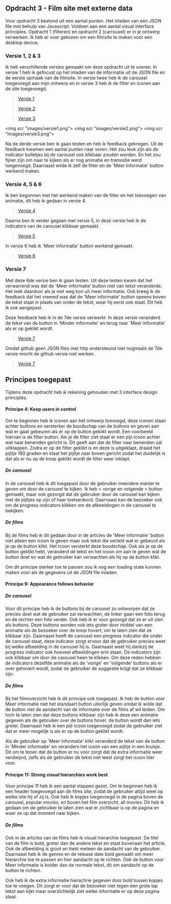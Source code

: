 ## Opdracht 3 - Film site met externe data

Voor opdracht 3 bestond uit een aantal punten. Het inladen van een JSON file met behulp van Javascript. Voldoen aan een aantal visual interface principles. Opdracht 1 (filteren) en opdracht 2 (carrousel) er in je ontwerp verwerken. Ik heb er voor gekozen om een filmsite te maken voor een desktop device.




### Versie 1, 2 & 3

Ik heb verschillende versies gemaakt om deze opdracht uit te voeren. In versie 1 heb ik gefocust op het inladen van de informatie uit de JSON file en de eerste opmaak van de filmsite. In versie twee heb ik de carousel toegevoegd aan mijn ontwerp en in versie 3 heb ik de filter en iconen aan de site toegevoegd.

> [Versie 1](https://lisaottenhof.github.io/Frontend-voor-Designers/Opdracht%203/versie%201) 

> [Versie 2](https://lisaottenhof.github.io/Frontend-voor-Designers/Opdracht%203/versie%202)

> [Versie 3](https://lisaottenhof.github.io/Frontend-voor-Designers/Opdracht%203/versie%203)

<img scr "images/versie1.png"> <img scr "images/versie2.png"> <img scr "images/versie3.png">

Na de derde versie ben ik gaan testen en heb ik feedback gekregen. Uit de feedback kwamen een aantal punten naar voren.
Het zou leuk zijn als de indicator bolletjes bij de carousel ook klikbaar zouden worden. En het zou fijner zijn om naar te kijken als er nog animatie en transistie werd toegevoegd. Daarnaast wilde ik zelf de filter en de 'Meer informatie' button werkend maken.



### Versie 4, 5 & 6

Ik ben begonnen met het werkend maken van de filter en het toevoegen van animatie, dit heb ik gedaan in versie 4.

> [Versie 4](https://lisaottenhof.github.io/Frontend-voor-Designers/Opdracht%203/versie%204)

Daarna ben ik verder gegaan met versie 5, in deze versie heb ik de indicators van de carousel klikbaar gemaakt. 

> [Versie 5](https://lisaottenhof.github.io/Frontend-voor-Designers/Opdracht%203/versie%205)

In versie 6 heb ik 'Meer informatie' button werkend gemaakt. 

> [Versie 6](https://lisaottenhof.github.io/Frontend-voor-Designers/Opdracht%203/versie%206)



### Versie 7

Met deze 6de versie ben ik gaan testen. Uit deze testen kwam dat het verwarrend was dat de 'Meer informatie' button niet van tekst veranderde. Het leek daardoor als je niet weg kon uit meer informatie. Ook kreeg ik de feedback dat het vreemd was dat de 'Meer informatie' button opeens boven de tekst staat in plaats van onder de tekst, waar hij eerst ook staat. Dit heb ik ook aangepast. 

Deze feedback heb ik in de 7de versie verwerkt. In deze versie veranderd de tekst van de button in 'Minder informatie' en terug naar 'Meer informatie' als er op geklikt wordt. 

> [Versie 7](https://lisaottenhof.github.io/Frontend-voor-Designers/Opdracht%203/versie%207)

Omdat github geen JSON files met http ondersteund niet nogmaals de 7de versie mocht de github versie niet werken.

> [Versie 7](http://tomwesterhof.nl/frontend-lisa/)



## Principes toegepast

Tijdens deze opdracht heb ik rekening gehouden met 3 interface design principles. 



#### Principe 4: Keep users in control

Om te beginnen heb ik iconen aan het ontwerp toevoegd, deze iconen staan achter buttons en versterker de boodschap van de buttons en geven aan wat er gaat gebeuren als er op de button geklikt wordt. Een voorbeeld hiervan is de filter button. Als je  de filter ziet staat er een pijl-icoon achter wat naar benenden gericht is. Dit geeft aan dat de filter naar benenden zal uitklappen. Zodra er op de filter geklikt is en deze is uitgeklapt, draaid het pijltje 180 graden en staat het pijltje naar boven gericht zodat het duidelijk is dat als er nu op de knop geklikt wordt de filter weer inklapt. 

##### De carousel

In de carousel heb ik dit toegepast door de gebruiker meerdere manier te geven om door de carousel te kijken. Ik heb < vorige en volgende > button gemaakt, maar ook gezorgd dat de gebruiker door de carousel kan kijken met de pijltjes op zijn of haar toetsenbord. Daarnaast kan de bezoeker ook om de progress indicators klikken om de afbeeldingen in de carousel te bekijken. 

##### De films

Bij de films heb ik dit gedaan door in de articles de 'Meer informatie' button niet alleen een icoon te geven maar ook tekst die verteld wat er gebeurd als je op de button klikt. Het icoon versterkt deze boodschap. Ook als je op de button geklikt hebt, veranderd de tekst en het icoon om aan te geven wat de button doet en wat de gebruiker kan verwachten als hij op de button klikt. 


Om dit principe sterker toe te passen zou ik nog een loading state kunnen maken voor als de gegevens uit de JSON file inladen. 



#### Principe 9: Appearance follows behavior

##### De carousel

Voor dit principe heb ik de buttons bij de carousel zo ontworpen dat ze precies doet wat de gebruiker zal verwachten, de linker gaan een foto terug en de rechter een foto verder. Ook heb ik er voor gezorgd dat ze er uit zien als buttons. Deze buttons worden ook iets groter door middel van een animatie als de bezoeker over de knop hovert, om te laten zien dat ze klikbaar zijn. 
Daarnaast heeft de carousel een progress indicator die onder de carousel staat, deze indicator zorgt ervoor dat de gebruiker precies weet bij welke afbeelding in de carousel hij is. Daarnaast weet hij dankzij de progress indicator ook hoeveel afbeeldingen erin staan. De indicators zijn ook klikbaar om door de carousel heen te klikken. Om deze reden hebben de indicators dezelfde animatie als de 'vorige' en 'volgende' buttons als er over gehovert wordt, zodat de gebruiker de suggestie krijgt dat ze klikbaar zijn.   

##### De films

Bij het filmoverzicht heb ik dit principe ook toegepast. Ik heb de button voor Meer informatie niet het standaart button uiterlijk geven omdat ik wilde dat de button niet de aandacht van de informatie over de films af wil leiden. Om toch te laten zien dat deze buttons klikbaar zijn heb ik deze een animatie gegeven als de gebruiker over de buttons hover, de button wordt dan iets groter. Daarnaast heb ik een pijl-icoon toegevoegd zodat de gebruiker ziet dat er meer mogelijk is als er op de button geklikt wordt.

Als de gebruiker op 'Meer informatie' klikt veranderd de tekst van de button in 'Minder informatie' en veranders het icoon van een pijltje in een kruisje. Dit om te tonen dat de button er nu voor zorgt dat de extra informatie weer verdwijnd, zelfs als de gebruiker de tekst niet leest zorgt het icoon hier voor. 



#### Principe 11: Strong visual hierarchies work best

Voor principe 11 heb ik een aantal stappen gezet. Om te beginnen heb ik een header toegevoegd aan de films site, zodat de gebruiker altijd weet op welke site hij of zij is. Ook heb ik kopjes toegevoegd in de pagina boven de carousel, popular movies, en boven het film overzicht, all movies. Dit heb ik gedaan om de gebruiker te laten zien wat er zichtbaar is op de pagina en waar ze op dat moment naar kijken. 

##### De films

Ook in de articles van de films heb ik visual hierarchie toegepast. De titel van de film is bold, groter dan de andere tekst en staat bovenaan het article. Ook de afbeelding is groot en trekt meteen de aandacht van de gebruiker. 
Daarnaast heb ik de genres en de release date bold gemaakt om meer hierarchie toe te passen en hier aandacht op te richten. Ook de button voor Meer informatie is bolder dan de normale tekst, dit om aandacht op de button te richten.  

Ook heb ik de extra informatie hierachrie gegeven door bold tussen kopjes toe te voegen. Dit zorgt er voor dat de bezoeker niet tegen één grote lap tekst aan kijkt maar overzichtelijk ziet welke informatie er op deze pagina staat.
